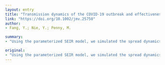 ```yaml
---
layout: entry
title: "Transmission dynamics of the COVID-19 outbreak and effectiveness of government interventions: A data-driven analysis"
link: "https://doi.org/10.1002/jmv.25750"
author:
- Fang, Y.; Nie, Y.; Penny, M.

summary:
- "Using the parameterized SEIR model, we simulated the spread dynamics of COVID-19 outbreak and impact of different control measures. The model showed the peak existing confirmed cases of 59769 arriving on 15 February 2020. More rigorous government control policies were associated with slower increase of the infected population. Isolation and protective procedures would be less effective as more cases accrue, so the optimization of treatment plan and the development of specific drugs would be of more importance."

original:
- "Using the parameterized SEIR model, we simulated the spread dynamics of COVID-19 outbreak and impact of different control measures, conducted the sensitivity analysis to identify the key factor, plotted the trend curve of effective reproductive number(R) and performed data fitting after the simulation. By simulation and data fitting, the model showed the peak existing confirmed cases of 59769 arriving on 15 February 2020, with coefficient of determination close to 1 and the fitting bias 3.02%, suggesting high precision of the data fitting results. More rigorous government control policies were associated with slower increase of the infected population. Isolation and protective procedures would be less effective as more cases accrue, so the optimization of treatment plan and the development of specific drugs would be of more importance. There was an upward trend of R in the beginning, followed by a downward trend, a temporary rebound and another continuous decline. The feature of high infectiousness for sars-cov-2 led to the upward trend, and government measures contributed to the temporary rebound and declines. The declines of R could be exploited as strong evidence for the effectiveness of the interventions. Evidence from the four-phase stringent measures showed that it was significant to ensure early detection, early isolation, early treatment, adequate medical supplies, patients' being admitted to designated hospitals and comprehensive therapeutic strategy. Collaborative efforts are required to combat the novel coronavirus, focusing on both persistent strict domestic interventions and vigilance against exogenous imported cases. This article is protected by copyright. All rights reserved."
---
```


